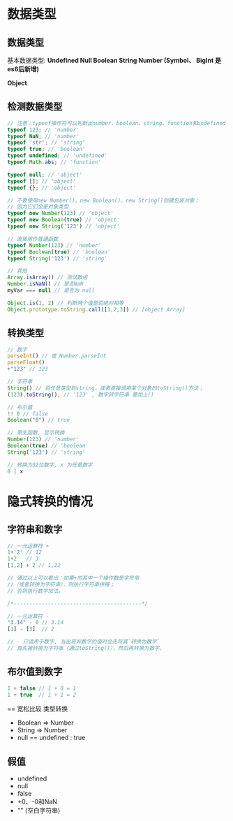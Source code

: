 # 数据类型

## 数据类型

基本数据类型: **Undefined Null Boolean String Number (Symbol、 BigInt 是es6后新增)**

**Object**

## 检测数据类型

```js
// 注意：typeof操作符可以判断出number、boolean、string、function和undefined；
typeof 123; // 'number'
typeof NaN; // 'number'
typeof 'str'; // 'string'
typeof true; // 'boolean'
typeof undefined; // 'undefined'
typeof Math.abs; // 'function'

typeof null; // 'object'
typeof []; // 'object'
typeof {}; // 'object'

// 不要使用new Number()、new Boolean()、new String()创建包装对象；
// 因为它们全是对象类型
typeof new Number(123) // 'object'
typeof new Boolean(true) // 'object'
typeof new String('123') // 'object'

// 直接用作普通函数
typeof Number(123) // 'number'
typeof Boolean(true) // 'boolean'
typeof String('123') // 'string'

// 其他
Array.isArray() // 测试数组
Number.isNaN() // 是否NaN
myVar === null // 是否为 null

Object.is(1, 2) // 判断两个值是否绝对相等
Object.prototype.toString.call([1,2,3]) // [object Array]


```



## 转换类型

```js
// 数字
parseInt() // 或 Number.parseInt
parseFloat()
+"123" // 123

// 字符串
String() // 将任意类型到string，或者直接调用某个对象的toString()方法；
(123).toString(); // '123' , 数字转字符串 要加上()

// 布尔值
!! 0 // false
Boolean("0") // true

// 原生函数, 显示转换
Number(123) // 'number'
Boolean(true) // 'boolean'
String('123') // 'string'

// 转换为32位数字, x 为任意数字
0 | x 

```



# 隐式转换的情况

## 字符串和数字
```js
// 一元运算符 +
1+'2' // 12
1+2   // 3
[1,2] + 2 // 1,22

// 通过以上可以看出：如果+的其中一个操作数是字符串
//（或者转换为字符串），则执行字符串拼接；
// 否则执行数字加法。

/*-----------------------------------------*/

// 一元运算符 -
"3.14" - 0 // 3.14
[1] - [3]  // 2

// - 只适用于数字, 当出现非数字的值时会先将其`转换为数字`
// 首先被转换为字符串（通过toString()），然后再转换为数字。
```

## 布尔值到数字

```js
1 + false // 1 + 0 = 1
1 + true  // 1 + 1 = 2
```



== 宽松比较 类型转换

-   Boolean => Number
-   String => Number
-   null == undefined  : true



## 假值

-   undefined
-   null
-   false
-   +0、-0和NaN
-   "" (空白字符串)
